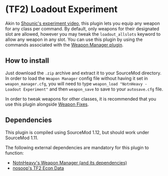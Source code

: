 # (TF2) Loadout Experiment
Akin to [Shounic's experiment video](https://www.youtube.com/watch?v=OjHOAfHokqk), this plugin lets you equip any weapon for any class per command. By default, only weapons for their designated slot are allowed, however you may tweak the `loadout_allslots` keyword to allow any weapon in any slot. You can use this plugin by using the commands associated with the [Weapon Manager plugin](https://github.com/NotnHeavy/TF2-Weapon-Manager/).

## How to install
Just download the `.zip` archive and extract it to your SourceMod directory. In order to load the `Weapon Manager` config file without having it set in `weapon_manager.cfg`, you will need to type `weapon_load "NotnHeavy - Loadout Experiment"` and then `weapon_save` to save to your `autosave.cfg` file.

In order to tweak weapons for other classes, it is recommended that you use this plugin alongside [Weapon Fixes](https://github.com/NotnHeavy/TF2-Weapon-Fixes).

## Dependencies
This plugin is compiled using SourceMod 1.12, but should work under SourceMod 1.11.

The following external dependencies are mandatory for this plugin to function:
- [NotnHeavy's Weapon Manager (and its dependencies)](https://github.com/NotnHeavy/TF2-Weapon-Manager)
- [nosoop's TF2 Econ Data](https://github.com/nosoop/SM-TFEconData)